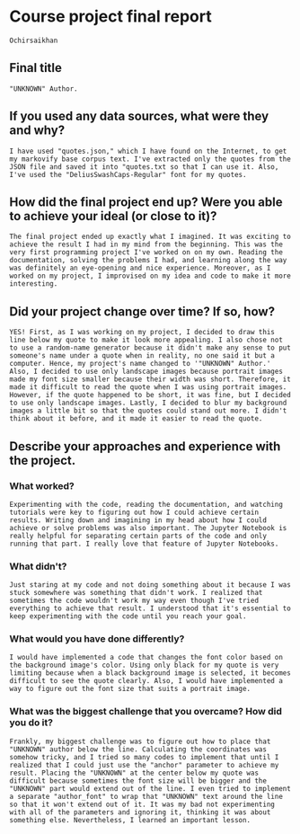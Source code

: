 # Course project final report

`Ochirsaikhan`

## Final title

`"UNKNOWN" Author.`

## If you used any data sources, what were they and why?

`I have used "quotes.json," which I have found on the Internet, to get my markovify base corpus text. I've extracted only the quotes from the JSON file and saved it into "quotes.txt so that I can use it. Also, I've used the "DeliusSwashCaps-Regular" font for my quotes.` 

## How did the final project end up? Were you able to achieve your ideal (or close to it)?

`The final project ended up exactly what I imagined. It was exciting to achieve the result I had in my mind from the beginning. This was the very first programming project I've worked on on my own. Reading the documentation, solving the problems I had, and learning along the way was definitely an eye-opening and nice experience. Moreover, as I worked on my project, I improvised on my idea and code to make it more interesting.`

## Did your project change over time? If so, how?

`YES! First, as I was working on my project, I decided to draw this line below my quote to make it look more appealing. I also chose not to use a random-name generator because it didn't make any sense to put someone's name under a quote when in reality, no one said it but a computer. Hence, my project's name changed to '"UNKNOWN" Author.' Also, I decided to use only landscape images because portrait images made my font size smaller because their width was short. Therefore, it made it difficult to read the quote when I was using portrait images. However, if the quote happened to be short, it was fine, but I decided to use only landscape images. Lastly, I decided to blur my background images a little bit so that the quotes could stand out more. I didn't think about it before, and it made it easier to read the quote.`

## Describe your approaches and experience with the project.

### What worked?

`Experimenting with the code, reading the documentation, and watching tutorials were key to figuring out how I could achieve certain results. Writing down and imagining in my head about how I could achieve or solve problems was also important. The Jupyter Notebook is really helpful for separating certain parts of the code and only running that part. I really love that feature of Jupyter Notebooks.`

### What didn't?

`Just staring at my code and not doing something about it because I was stuck somewhere was something that didn't work. I realized that sometimes the code wouldn't work my way even though I've tried everything to achieve that result. I understood that it's essential to keep experimenting with the code until you reach your goal.`

### What would you have done differently?

`I would have implemented a code that changes the font color based on the background image's color. Using only black for my quote is very limiting because when a black background image is selected, it becomes difficult to see the quote clearly. Also, I would have implemented a way to figure out the font size that suits a portrait image.`


### What was the biggest challenge that you overcame? How did you do it?

`Frankly, my biggest challenge was to figure out how to place that "UNKNOWN" author below the line. Calculating the coordinates was somehow tricky, and I tried so many codes to implement that until I realized that I could just use the "anchor" parameter to achieve my result. Placing the "UNKNOWN" at the center below my quote was difficult because sometimes the font size will be bigger and the "UNKNOWN" part would extend out of the line. I even tried to implement a separate "author_font" to wrap that "UNKNOWN" text around the line so that it won't extend out of it. It was my bad not experimenting with all of the parameters and ignoring it, thinking it was about something else. Nevertheless, I learned an important lesson.`